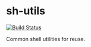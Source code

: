 # sh-utils

[![Build Status](https://travis-ci.org/cofyc/sh-utils.svg?branch=master)](https://travis-ci.org/cofyc/sh-utils)

Common shell utilities for reuse.
